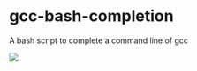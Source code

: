 # gcc-bash-completion
A bash script to complete a command line of gcc


![](https://mug896.github.io/img/gcc-bash-completion.png)
